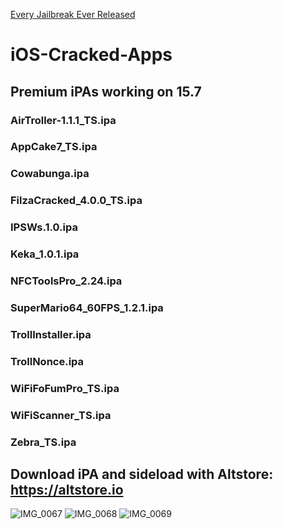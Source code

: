 
<a href="https://drive.google.com/file/d/1E4OfUKcmIoIwokG3c33cs6_6Vf70Qj6W/view?usp=drive_link">Every Jailbreak Ever Released</a>

# iOS-Cracked-Apps
## Premium iPAs working on 15.7

### AirTroller-1.1.1_TS.ipa
### AppCake7_TS.ipa
### Cowabunga.ipa
### FilzaCracked_4.0.0_TS.ipa
### IPSWs.1.0.ipa
### Keka_1.0.1.ipa
### NFCToolsPro_2.24.ipa
### SuperMario64_60FPS_1.2.1.ipa
### TrollInstaller.ipa
### TrollNonce.ipa
### WiFiFoFumPro_TS.ipa
### WiFiScanner_TS.ipa
### Zebra_TS.ipa

## Download iPA and sideload with Altstore: https://altstore.io

![IMG_0067](https://user-images.githubusercontent.com/119916323/229285893-0fb945c1-f559-41e4-95bb-4a1c1bd7da32.PNG)
![IMG_0068](https://user-images.githubusercontent.com/119916323/229285894-44472fea-ccfe-42f9-a8b4-d508faf54c54.PNG)
![IMG_0069](https://user-images.githubusercontent.com/119916323/229285895-70d30789-31aa-4351-ad4d-af3205595585.PNG)

